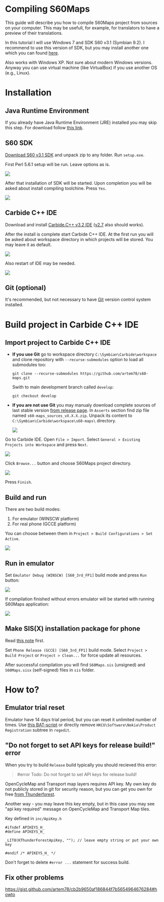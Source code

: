 # Compiling S60Maps

This guide will describe you how to compile S60Maps project from sources on your computer. This may be usefull, for example, for translators to have a preview of their translations.

In this tutorial I will use Windows 7 and SDK S60 v3.1 (Symbian 9.2). I recommend to use this version of SDK, but you may install another one which you can found [here](https://www.mediafire.com/folder/v862wwqds229r/SDKs).

Also works with Windows XP. Not sure about modern Windows versions. Anyway you can use virtual machine (like VirtualBox) if you use another OS (e.g., Linux).

# Installation


## Java Runtime Environment

If you already have Java Runtime Environment (JRE) installed you may skip this step. For download follow [this link](https://www.java.com/en/download/windows_offline.jsp).


## S60 SDK

[Download S60 v3.1 SDK](http://www.mediafire.com/file/9uc7fjb2ynmxlud/s60v3.1_SDK.zip/file) and unpack zip to any folder. Run `setup.exe`.

First Perl 5.6.1 setup will be run. Leave options as is.

![][1]

After that installation of SDK will be started. Upon completion you will be asked about install compiling toolchine. Press `Yes`.

![][2]


## Carbide C++ IDE

Download and install [Carbide.C++ v3.2 IDE](https://mega.nz/#!Kt1wkArK!Aylrqj6x7LOw5DxdfJGbEeRK114698t-FuTV3MVzxSA) ([v2.7](http://www.mediafire.com/file/6z54qrceef73x9s/Carbide_cpp_v2_7_en.exe/file) also should works).

After the install is complete start Carbide C++ IDE. At the first run you will be asked about workspace directory in which projects will be stored. You may leave it as default.

![][3]

Also restart of IDE may be needed.

![][4]


## Git (optional)
It's recommended, but not necessary to have [Git](https://git-scm.com/downloads) version control system installed.


# Build project in Carbide C++ IDE

## Import project to Carbide C++ IDE

- **If you use Git** go to workspace directory `C:\Symbian\Carbide\workspace` and clone repository with `--recurse-submodules` option to load all submodules too:
  ```
  git clone --recurse-submodules https://github.com/artem78/s60-maps.git
  ```
  Swith to main development branch called `develop`:
  ```
  git checkout develop
  ```
  
- **If you are not use Git** you may manualy download complete sources of last stable version [from release page](https://github.com/artem78/s60-maps/releases/latest). In `Asserts` section find zip file named `s60-maps_sources_vX.X.X.zip`. Unpack its content to `C:\Symbian\Carbide\workspace\s60-maps\` directory.

  ![][5]

Go to Carbide IDE. Open `File > Import`. Select `General > Existing Projects into Workspace` and press `Next`.

![][6]

Click `Browse...` button and choose S60Maps project directory.

![][7]

Press `Finish`.

## Build and run

There are two build modes:
1. For emulator (WINSCW platform)
2. For real phone (GCCE platform)

You can choose between them in `Project > Build Configurations > Set Active`.

![][8]


## Run in emulator

Set `Emulator Debug (WINSCW) [S60_3rd_FP1]` build mode and press `Run` button:

![][9]

If compilation finished without errors emulator will be started with running S60Maps application:

![][10]


## Make SIS(X) installation package for phone

Read [this note](#do-not-forget-to-set-api-keys-for-release-build-error) first.

Set `Phone Release (GCCE) [S60_3rd_FP1]` build mode. Select `Project > Build Project` or `Project > Clean...` for force update all resources.

After successful compilation you will find `S60Maps.sis` (unsigned) and `S60Maps.sisx` (self-signed) files in `sis` folder.


# How to?

## Emulator trial reset

Emulator have 14 days trial period, but you can reset it unlimited number of times. Use [this BAT-script](https://gist.github.com/artem78/53c6529794c1c98fb640d1c7560fbaa5#file-nokia_registration_reset-bat) or directly remove `HKCU\Software\Nokia\Product Registration` subtree in `regedit`.

## "Do not forget to set API keys for release build!" error

When you try to build `Release` build typically you should recieved this error:

> #error Todo: Do not forget to set API keys for release build!

OpenCycleMap and Transport map layers requires API key. My own key do not publicly stored in git for security reason, but you can get you own for free [from Thunderforest](https://manage.thunderforest.com/dashboard).

Another way - you may leave this key empty, but in this case you may see "api key required" message on OpenCycleMap and Transport Map tiles.

Key defined in `inc/ApiKey.h`

```
#ifndef APIKEYS_H_
#define APIKEYS_H_

_LIT8(KThunderForestApiKey, ""); // leave empty string or put your own key

#endif /* APIKEYS_H_ */
```

Don't forget to delete `#error ...` statement for success build.

## Fix other problems

https://gist.github.com/artem78/cb2b9650af186844f7b5654964676284#howto

[1]: images/compiling/20211201_172149.png
[2]: images/compiling/20211201_172734_2.png
[3]: images/compiling/20211201_173030_2.png
[4]: images/compiling/20211201_173219_2.png
[5]: images/compiling/release_2.png
[6]: images/compiling/20211201_173339.png
[7]: images/compiling/20211201_173422_2.png
[8]: images/compiling/20211201_173521_2.png
[9]: images/compiling/20211210_163048_2.png
[10]: images/compiling/20211201_173754.png

